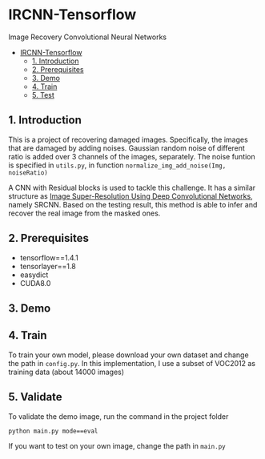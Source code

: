 # IRCNN-Tensorflow
Image Recovery Convolutional Neural Networks


- [IRCNN-Tensorflow](#ircnn-tensorflow)
    - [1. Introduction](#1-introduction)
    - [2. Prerequisites](#2-prerequisites)
    - [3. Demo](#3-demo)
    - [4. Train](#4-train)
    - [5. Test](#5-test)

## 1. Introduction
This is a project of recovering damaged images. Specifically, the images that are damaged by adding noises. Gaussian random noise of different ratio is added over 3 channels of the images, separately. The noise funtion is specified in `utils.py`, in function `normalize_img_add_noise(Img, noiseRatio)`

A CNN with Residual blocks is used to tackle this challenge. It has a similar structure as [Image Super-Resolution Using Deep Convolutional Networks](https://arxiv.org/abs/1501.00092), namely SRCNN. Based on the testing result, this method is able to infer and recover the real image from the masked ones.

## 2. Prerequisites
- tensorflow==1.4.1
- tensorlayer==1.8
- easydict
- CUDA8.0

## 3. Demo


## 4. Train
To train your own model, please download your own dataset and change the path in `config.py`.
In this implementation, I use a subset of VOC2012 as training data (about 14000 images) 


## 5. Validate
To validate the demo image, run the command in the project folder
```bash
python main.py mode==eval
```
If you want to test on your own image, change the path in `main.py`